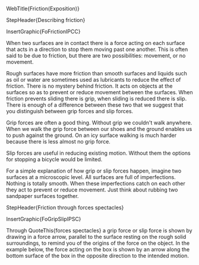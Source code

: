 WebTitle{Friction(Exposition)}

StepHeader{Describing friction}

InsertGraphic{FoFrictionIPCC}

When two surfaces are in contact there is a force acting on each surface that acts in a direction to stop them moving past one another. This is often said to be due to friction, but there are two possibilities: movement, or no movement.

Rough surfaces have more friction than smooth surfaces and liquids such as oil or water are sometimes used as lubricants to reduce the effect of friction. There is no mystery behind friction. It acts on objects at the surfaces so as to prevent or reduce movement between the surfaces. When friction prevents sliding there is grip, when sliding is reduced there is slip. There is enough of a difference between these two that we suggest that you distinguish between grip forces and slip forces.

Grip forces are often a good thing. Without grip we couldn't walk anywhere. When we walk the grip force between our shoes and the ground enables us to push against the ground. On an icy surface walking is much harder because there is less almost no grip force.

Slip forces are useful in reducing existing motion. Without them the options for stopping a bicycle would be limited.

For a simple explanation of how grip or slip forces happen, imagine two surfaces at a microscopic level. All surfaces are full of imperfections. Nothing is totally smooth. When these imperfections catch on each other they act to prevent or reduce movement. Just think about rubbing two sandpaper surfaces together.

StepHeader{Friction through forces spectacles}

InsertGraphic{FoGripSlipIPSC}

Through QuoteThis{forces spectacles} a grip force or slip force is shown by drawing in a force arrow, parallel to the surface resting on the rough solid surroundings, to remind you of the origins of the force on the object. In the example below, the force acting on the box is shown by an arrow along the bottom surface of the box in the opposite direction to the intended motion.

